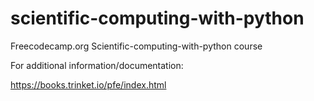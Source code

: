 # scientific-computing-with-python

Freecodecamp.org Scientific-computing-with-python course 

For additional information/documentation:

https://books.trinket.io/pfe/index.html

